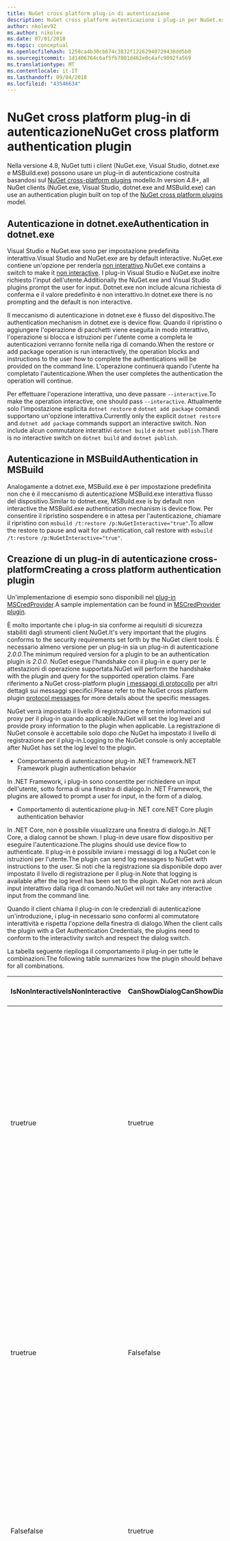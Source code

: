 ```yaml
---
title: NuGet cross platform plug-in di autenticazione
description: NuGet cross platform autenticazione i plug-in per NuGet.exe, dotnet.exe, msbuild.exe e Visual Studio
author: nkolev92
ms.author: nikolev
ms.date: 07/01/2018
ms.topic: conceptual
ms.openlocfilehash: 1258ca4b30cb674c3832f12262940729438dd5b0
ms.sourcegitcommit: 1d1406764c6af5fb7801d462e0c4afc9092fa569
ms.translationtype: MT
ms.contentlocale: it-IT
ms.lasthandoff: 09/04/2018
ms.locfileid: "43546634"
---
```

# <a name="nuget-cross-platform-authentication-plugin"></a><span data-ttu-id="22d39-103">NuGet cross platform plug-in di autenticazione</span><span class="sxs-lookup"><span data-stu-id="22d39-103">NuGet cross platform authentication plugin</span></span>

<span data-ttu-id="22d39-104">Nella versione 4.8, NuGet tutti i client (NuGet.exe, Visual Studio, dotnet.exe e MSBuild.exe) possono usare un plug-in di autenticazione costruita basandosi sul [NuGet cross-platform plugins](NuGet-Cross-Platform-Plugins.md) modello.</span><span class="sxs-lookup"><span data-stu-id="22d39-104">In version 4.8+, all NuGet clients (NuGet.exe, Visual Studio, dotnet.exe and MSBuild.exe) can use an authentication plugin built on top of the [NuGet cross platform plugins](NuGet-Cross-Platform-Plugins.md) model.</span></span>

## <a name="authentication-in-dotnetexe"></a><span data-ttu-id="22d39-105">Autenticazione in dotnet.exe</span><span class="sxs-lookup"><span data-stu-id="22d39-105">Authentication in dotnet.exe</span></span>

<span data-ttu-id="22d39-106">Visual Studio e NuGet.exe sono per impostazione predefinita interattiva.</span><span class="sxs-lookup"><span data-stu-id="22d39-106">Visual Studio and NuGet.exe are by default interactive.</span></span> <span data-ttu-id="22d39-107">NuGet.exe contiene un'opzione per renderla [non interattivo](../../tools/nuget-exe-CLI-Reference.md).</span><span class="sxs-lookup"><span data-stu-id="22d39-107">NuGet.exe contains a switch to make it [non interactive](../../tools/nuget-exe-CLI-Reference.md).</span></span>
<span data-ttu-id="22d39-108">I plug-in Visual Studio e NuGet.exe inoltre richiesto l'input dell'utente.</span><span class="sxs-lookup"><span data-stu-id="22d39-108">Additionally the NuGet.exe and Visual Studio plugins prompt the user for input.</span></span>
<span data-ttu-id="22d39-109">Dotnet.exe non include alcuna richiesta di conferma e il valore predefinito è non interattivo.</span><span class="sxs-lookup"><span data-stu-id="22d39-109">In dotnet.exe there is no prompting and the default is non interactive.</span></span>

<span data-ttu-id="22d39-110">Il meccanismo di autenticazione in dotnet.exe è flusso del dispositivo.</span><span class="sxs-lookup"><span data-stu-id="22d39-110">The authentication mechanism in dotnet.exe is device flow.</span></span> <span data-ttu-id="22d39-111">Quando il ripristino o aggiungere l'operazione di pacchetti viene eseguita in modo interattivo, l'operazione si blocca e istruzioni per l'utente come a completa le autenticazioni verranno fornite nella riga di comando.</span><span class="sxs-lookup"><span data-stu-id="22d39-111">When the restore or add package operation is run interactively, the operation blocks and instructions to the user how to complete the authentications will be provided on the command line.</span></span>
<span data-ttu-id="22d39-112">L'operazione continuerà quando l'utente ha completato l'autenticazione.</span><span class="sxs-lookup"><span data-stu-id="22d39-112">When the user completes the authentication the operation will continue.</span></span>

<span data-ttu-id="22d39-113">Per effettuare l'operazione interattiva, uno deve passare `--interactive`.</span><span class="sxs-lookup"><span data-stu-id="22d39-113">To make the operation interactive, one should pass `--interactive`.</span></span>
<span data-ttu-id="22d39-114">Attualmente solo l'impostazione esplicita `dotnet restore` e `dotnet add package` comandi supportano un'opzione interattiva.</span><span class="sxs-lookup"><span data-stu-id="22d39-114">Currently only the explicit `dotnet restore` and `dotnet add package` commands support an interactive switch.</span></span>
<span data-ttu-id="22d39-115">Non include alcun commutatore interattivi `dotnet build` e `dotnet publish`.</span><span class="sxs-lookup"><span data-stu-id="22d39-115">There is no interactive switch on `dotnet build` and `dotnet publish`.</span></span>

## <a name="authentication-in-msbuild"></a><span data-ttu-id="22d39-116">Autenticazione in MSBuild</span><span class="sxs-lookup"><span data-stu-id="22d39-116">Authentication in MSBuild</span></span>

<span data-ttu-id="22d39-117">Analogamente a dotnet.exe, MSBuild.exe è per impostazione predefinita non che è il meccanismo di autenticazione MSBuild.exe interattiva flusso del dispositivo.</span><span class="sxs-lookup"><span data-stu-id="22d39-117">Similar to dotnet.exe, MSBuild.exe is by default non interactive the MSBuild.exe authentication mechanism is device flow.</span></span>
<span data-ttu-id="22d39-118">Per consentire il ripristino sospendere e in attesa per l'autenticazione, chiamare il ripristino con `msbuild /t:restore /p:NuGetInteractive="true"`.</span><span class="sxs-lookup"><span data-stu-id="22d39-118">To allow the restore to pause and wait for authentication, call restore with `msbuild /t:restore /p:NuGetInteractive="true"`.</span></span>

## <a name="creating-a-cross-platform-authentication-plugin"></a><span data-ttu-id="22d39-119">Creazione di un plug-in di autenticazione cross-platform</span><span class="sxs-lookup"><span data-stu-id="22d39-119">Creating a cross platform authentication plugin</span></span>

<span data-ttu-id="22d39-120">Un'implementazione di esempio sono disponibili nel [plug-in MSCredProvider](https://github.com/Microsoft/mscredprovider).</span><span class="sxs-lookup"><span data-stu-id="22d39-120">A sample implementation can be found in [MSCredProvider plugin](https://github.com/Microsoft/mscredprovider).</span></span>

<span data-ttu-id="22d39-121">È molto importante che i plug-in sia conforme ai requisiti di sicurezza stabiliti dagli strumenti client NuGet.</span><span class="sxs-lookup"><span data-stu-id="22d39-121">It's very important that the plugins conforms to the security requirements set forth by the NuGet client tools.</span></span>
<span data-ttu-id="22d39-122">È necessario almeno versione per un plug-in sia un plug-in di autenticazione *2.0.0*.</span><span class="sxs-lookup"><span data-stu-id="22d39-122">The minimum required version for a plugin to be an authentication plugin is *2.0.0*.</span></span>
<span data-ttu-id="22d39-123">NuGet esegue l'handshake con il plug-in e query per le attestazioni di operazione supportata.</span><span class="sxs-lookup"><span data-stu-id="22d39-123">NuGet will perform the handshake with the plugin and query for the supported operation claims.</span></span>
<span data-ttu-id="22d39-124">Fare riferimento a NuGet cross-platform plugin [i messaggi di protocollo](NuGet-Cross-Platform-Plugins.md#protocol-messages-index) per altri dettagli sui messaggi specifici.</span><span class="sxs-lookup"><span data-stu-id="22d39-124">Please refer to the NuGet cross platform plugin [protocol messages](NuGet-Cross-Platform-Plugins.md#protocol-messages-index) for more details about the specific messages.</span></span>

<span data-ttu-id="22d39-125">NuGet verrà impostato il livello di registrazione e fornire informazioni sul proxy per il plug-in quando applicabile.</span><span class="sxs-lookup"><span data-stu-id="22d39-125">NuGet will set the log level and provide proxy information to the plugin when applicable.</span></span>
<span data-ttu-id="22d39-126">La registrazione di NuGet console è accettabile solo dopo che NuGet ha impostato il livello di registrazione per il plug-in.</span><span class="sxs-lookup"><span data-stu-id="22d39-126">Logging to the NuGet console is only acceptable after NuGet has set the log level to the plugin.</span></span>

- <span data-ttu-id="22d39-127">Comportamento di autenticazione plug-in .NET framework</span><span class="sxs-lookup"><span data-stu-id="22d39-127">.NET Framework plugin authentication behavior</span></span>

<span data-ttu-id="22d39-128">In .NET Framework, i plug-in sono consentite per richiedere un input dell'utente, sotto forma di una finestra di dialogo.</span><span class="sxs-lookup"><span data-stu-id="22d39-128">In .NET Framework, the plugins are allowed to prompt a user for input, in the form of a dialog.</span></span>

- <span data-ttu-id="22d39-129">Comportamento di autenticazione plug-in .NET core</span><span class="sxs-lookup"><span data-stu-id="22d39-129">.NET Core plugin authentication behavior</span></span>

<span data-ttu-id="22d39-130">In .NET Core, non è possibile visualizzare una finestra di dialogo.</span><span class="sxs-lookup"><span data-stu-id="22d39-130">In .NET Core, a dialog cannot be shown.</span></span> <span data-ttu-id="22d39-131">I plug-in deve usare flow dispositivo per eseguire l'autenticazione.</span><span class="sxs-lookup"><span data-stu-id="22d39-131">The plugins should use device flow to authenticate.</span></span>
<span data-ttu-id="22d39-132">Il plug-in è possibile inviare i messaggi di log a NuGet con le istruzioni per l'utente.</span><span class="sxs-lookup"><span data-stu-id="22d39-132">The plugin can send log messages to NuGet with instructions to the user.</span></span>
<span data-ttu-id="22d39-133">Si noti che la registrazione sia disponibile dopo aver impostato il livello di registrazione per il plug-in.</span><span class="sxs-lookup"><span data-stu-id="22d39-133">Note that logging is available after the log level has been set to the plugin.</span></span>
<span data-ttu-id="22d39-134">NuGet non avrà alcun input interattivo dalla riga di comando.</span><span class="sxs-lookup"><span data-stu-id="22d39-134">NuGet will not take any interactive input from the command line.</span></span>

<span data-ttu-id="22d39-135">Quando il client chiama il plug-in con le credenziali di autenticazione un'introduzione, i plug-in necessario sono conformi al commutatore interattività e rispetta l'opzione della finestra di dialogo.</span><span class="sxs-lookup"><span data-stu-id="22d39-135">When the client calls the plugin with a Get Authentication Credentials, the plugins need to conform to the interactivity switch and respect the dialog switch.</span></span> 

<span data-ttu-id="22d39-136">La tabella seguente riepiloga il comportamento il plug-in per tutte le combinazioni.</span><span class="sxs-lookup"><span data-stu-id="22d39-136">The following table summarizes how the plugin should behave for all combinations.</span></span>

| <span data-ttu-id="22d39-137">IsNonInteractive</span><span class="sxs-lookup"><span data-stu-id="22d39-137">IsNonInteractive</span></span> | <span data-ttu-id="22d39-138">CanShowDialog</span><span class="sxs-lookup"><span data-stu-id="22d39-138">CanShowDialog</span></span> | <span data-ttu-id="22d39-139">Comportamento di plug-in</span><span class="sxs-lookup"><span data-stu-id="22d39-139">Plugin behavior</span></span> |
| ---------------- | ------------- | --------------- |
| <span data-ttu-id="22d39-140">true</span><span class="sxs-lookup"><span data-stu-id="22d39-140">true</span></span> | <span data-ttu-id="22d39-141">true</span><span class="sxs-lookup"><span data-stu-id="22d39-141">true</span></span> | <span data-ttu-id="22d39-142">Il commutatore IsNonInteractive ha la precedenza su commutatore la finestra di dialogo.</span><span class="sxs-lookup"><span data-stu-id="22d39-142">The IsNonInteractive switch takes precedence over the dialog switch.</span></span> <span data-ttu-id="22d39-143">Il plug-in non è consentito per aprire una finestra di dialogo.</span><span class="sxs-lookup"><span data-stu-id="22d39-143">The plugin is not allowed to pop a dialog.</span></span> <span data-ttu-id="22d39-144">Questa combinazione è valida solo per i plug-in .NET Framework</span><span class="sxs-lookup"><span data-stu-id="22d39-144">This combination is only valid for .NET Framework plugins</span></span> |
| <span data-ttu-id="22d39-145">true</span><span class="sxs-lookup"><span data-stu-id="22d39-145">true</span></span> | <span data-ttu-id="22d39-146">False</span><span class="sxs-lookup"><span data-stu-id="22d39-146">false</span></span> | <span data-ttu-id="22d39-147">Il commutatore IsNonInteractive ha la precedenza su commutatore la finestra di dialogo.</span><span class="sxs-lookup"><span data-stu-id="22d39-147">The IsNonInteractive switch takes precedence over the dialog switch.</span></span> <span data-ttu-id="22d39-148">Il plug-in non è consentito per bloccare.</span><span class="sxs-lookup"><span data-stu-id="22d39-148">The plugin is not allowed to block.</span></span> <span data-ttu-id="22d39-149">Questa combinazione è valida solo per i plug-in .NET Core</span><span class="sxs-lookup"><span data-stu-id="22d39-149">This combination is only valid for .NET Core plugins</span></span> |
| <span data-ttu-id="22d39-150">False</span><span class="sxs-lookup"><span data-stu-id="22d39-150">false</span></span> | <span data-ttu-id="22d39-151">true</span><span class="sxs-lookup"><span data-stu-id="22d39-151">true</span></span> | <span data-ttu-id="22d39-152">Il plug-in deve visualizzare una finestra di dialogo.</span><span class="sxs-lookup"><span data-stu-id="22d39-152">The plugin should show a dialog.</span></span> <span data-ttu-id="22d39-153">Questa combinazione è valida solo per i plug-in .NET Framework</span><span class="sxs-lookup"><span data-stu-id="22d39-153">This combination is only valid for .NET Framework plugins</span></span> |
| <span data-ttu-id="22d39-154">False</span><span class="sxs-lookup"><span data-stu-id="22d39-154">false</span></span> | <span data-ttu-id="22d39-155">False</span><span class="sxs-lookup"><span data-stu-id="22d39-155">false</span></span> | <span data-ttu-id="22d39-156">Il plug-in deve/can non è visualizzata una finestra di dialogo.</span><span class="sxs-lookup"><span data-stu-id="22d39-156">The plugin should/can not show a dialog.</span></span> <span data-ttu-id="22d39-157">Il plug-in deve usare flow dispositivo per l'autenticazione mediante la registrazione di un messaggio di istruzione tramite il logger.</span><span class="sxs-lookup"><span data-stu-id="22d39-157">The plugin should use device flow to authenticate by logging an instruction message via the logger.</span></span> <span data-ttu-id="22d39-158">Questa combinazione è valida solo per i plug-in .NET Core</span><span class="sxs-lookup"><span data-stu-id="22d39-158">This combination is only valid for .NET Core plugins</span></span> |

<span data-ttu-id="22d39-159">Prima di scrivere un plug-in, vedere le specifiche seguenti.</span><span class="sxs-lookup"><span data-stu-id="22d39-159">Please refer to the following specs before writing a plugin.</span></span>

- [<span data-ttu-id="22d39-160">Plug-in di Download del pacchetto NuGet</span><span class="sxs-lookup"><span data-stu-id="22d39-160">NuGet Package Download Plugin</span></span>](https://github.com/NuGet/Home/wiki/NuGet-Package-Download-Plugin)
- [<span data-ttu-id="22d39-161">NuGet cross-plat plug-in di autenticazione</span><span class="sxs-lookup"><span data-stu-id="22d39-161">NuGet cross plat authentication plugin</span></span>](https://github.com/NuGet/Home/wiki/NuGet-cross-plat-authentication-plugin)
